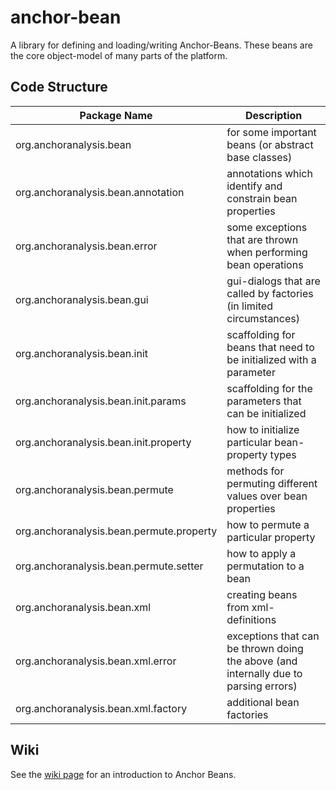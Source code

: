 # anchor-bean

A library for defining and loading/writing Anchor-Beans. These beans are the core object-model of many parts of the platform.

## Code Structure

| Package Name | Description |
|--------------|-------------|
| org.anchoranalysis.bean | for some important beans (or abstract base classes) |
| org.anchoranalysis.bean.annotation | annotations which identify and constrain bean properties |
| org.anchoranalysis.bean.error | some exceptions that are thrown when performing bean operations |
| org.anchoranalysis.bean.gui | gui-dialogs that are called by factories (in limited circumstances) |
| org.anchoranalysis.bean.init | scaffolding for beans that need to be initialized with a parameter |
| org.anchoranalysis.bean.init.params | scaffolding for the parameters that can be initialized |
| org.anchoranalysis.bean.init.property | how to initialize particular bean-property types |
| org.anchoranalysis.bean.permute | methods for permuting different values over bean properties |
| org.anchoranalysis.bean.permute.property | how to permute a particular property |
| org.anchoranalysis.bean.permute.setter | how to apply a permutation to a bean |
| org.anchoranalysis.bean.xml | creating beans from xml-definitions |
| org.anchoranalysis.bean.xml.error | exceptions that can be thrown doing the above (and internally due to parsing errors)
| org.anchoranalysis.bean.xml.factory | additional bean factories |

## Wiki

See the [wiki page](https://bitbucket.org/anchorimageanalysis/anchor/wiki/Anchor%20Beans) for an introduction to Anchor Beans.
